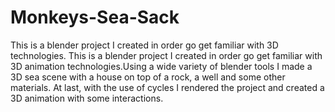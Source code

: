 # Monkeys-Sea-Sack
This is a blender project I created in order go get familiar with 3D technologies.
This is a blender project I created in order go get familiar with 3D animation technologies.Using a wide variety of blender tools I made a 3D sea scene with a house on top of a rock, a well and some other materials. At last, with the use of cycles I rendered the project and created a 3D animation with some interactions.
